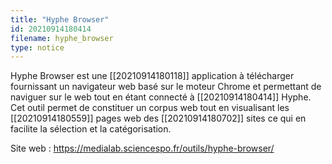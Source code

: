 ```yaml
---
title: "Hyphe Browser"
id: 20210914180414
filename: hyphe_browser
type: notice
---
```


Hyphe Browser est une [[20210914180118]] application à télécharger fournissant un navigateur web basé sur le moteur Chrome et permettant de naviguer sur le web tout en étant connecté à [[20210914180414]] Hyphe. Cet outil permet de constituer un corpus web tout en visualisant les [[20210914180559]] pages web des [[20210914180702]] sites ce qui en facilite la sélection et la catégorisation.

Site web : <https://medialab.sciencespo.fr/outils/hyphe-browser/>

